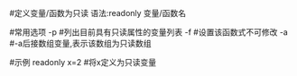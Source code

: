 #定义变量/函数为只读
语法:readonly 变量/函数名

#常用选项
-p			#列出目前具有只读属性的变量列表
-f			#设置该函数式不可修改
-a			#-a后接数组变量,表示该数组为只读数组

#示例
readonly x=2		#将x定义为只读变量
